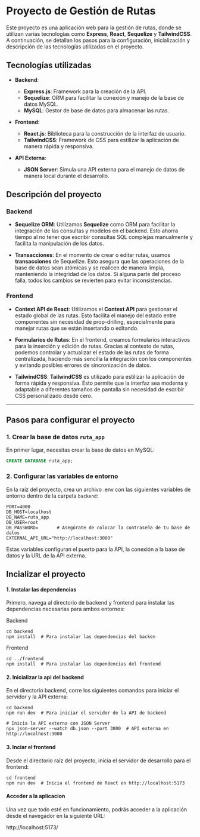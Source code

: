 # Proyecto de Gestión de Rutas

Este proyecto es una aplicación web para la gestión de rutas, donde se utilizan varias tecnologías como **Express**, **React**, **Sequelize** y **TailwindCSS**. A continuación, se detallan los pasos para la configuración, inicialización y descripción de las tecnologías utilizadas en el proyecto.

## Tecnologías utilizadas

- **Backend**: 
  - **Express.js**: Framework para la creación de la API.
  - **Sequelize**: ORM para facilitar la conexión y manejo de la base de datos MySQL.
  - **MySQL**: Gestor de base de datos para almacenar las rutas.
  
- **Frontend**: 
  - **React.js**: Biblioteca para la construcción de la interfaz de usuario.
  - **TailwindCSS**: Framework de CSS para estilizar la aplicación de manera rápida y responsiva.
  
- **API Externa**: 
  - **JSON Server**: Simula una API externa para el manejo de datos de manera local durante el desarrollo.

## Descripción del proyecto

### Backend

- **Sequelize ORM**: Utilizamos **Sequelize** como ORM para facilitar la integración de las consultas y modelos en el backend. Esto ahorra tiempo al no tener que escribir consultas SQL complejas manualmente y facilita la manipulación de los datos.

- **Transacciones**: En el momento de crear o editar rutas, usamos **transacciones** de Sequelize. Esto asegura que las operaciones de la base de datos sean atómicas y se realicen de manera limpia, manteniendo la integridad de los datos. Si alguna parte del proceso falla, todos los cambios se revierten para evitar inconsistencias.

### Frontend

- **Context API de React**: Utilizamos el **Context API** para gestionar el estado global de las rutas. Esto facilita el manejo del estado entre componentes sin necesidad de prop-drilling, especialmente para manejar rutas que se están insertando o editando.

- **Formularios de Rutas**: En el frontend, creamos formularios interactivos para la inserción y edición de rutas. Gracias al contexto de rutas, podemos controlar y actualizar el estado de las rutas de forma centralizada, haciendo más sencilla la integración con los componentes y evitando posibles errores de sincronización de datos.

- **TailwindCSS**: **TailwindCSS** es utilizado para estilizar la aplicación de forma rápida y responsiva. Esto permite que la interfaz sea moderna y adaptable a diferentes tamaños de pantalla sin necesidad de escribir CSS personalizado desde cero.


---

## Pasos para configurar el proyecto

### 1. Crear la base de datos `ruta_app`

En primer lugar, necesitas crear la base de datos en MySQL:

```sql
CREATE DATABASE ruta_app;
```

### 2. Configurar las variables de entorno
En la raíz del proyecto, crea un archivo .env con las siguientes variables de entorno dentro de la carpeta `backend`:

```
PORT=4000
DB_HOST=localhost
DB_NAME=ruta_app
DB_USER=root
DB_PASSWORD=       # Asegúrate de colocar la contraseña de tu base de datos
EXTERNAL_API_URL="http://localhost:3000"
```
Estas variables configuran el puerto para la API, la conexión a la base de datos y la URL de la API externa.

## Incializar el proyecto

#### 1. Instalar las dependencias
Primero, navega al directorio de backend y frontend para instalar las dependencias necesarias para ambos entornos:

Backend
```
cd backend
npm install  # Para instalar las dependencias del backen
``` 
Frontend 
```
cd ../frontend
npm install  # Para instalar las dependencias del frontend
```

#### 2. Inicializar la api del backend
En el directorio backend, corre los siguientes comandos para iniciar el servidor y la API externa:
```
cd backend
npm run dev  # Para iniciar el servidor de la API de backend

# Inicia la API externa con JSON Server
npx json-server --watch db.json --port 3000  # API externa en http://localhost:3000

```
#### 3. Inciar el frontend
Desde el directorio raíz del proyecto, inicia el servidor de desarrollo para el frontend:
```
cd frontend
npm run dev  # Inicia el frontend de React en http://localhost:5173
```
#### Acceder a la aplicacion
Una vez que todo esté en funcionamiento, podrás acceder a la aplicación desde el navegador en la siguiente URL:

http://localhost:5173/

